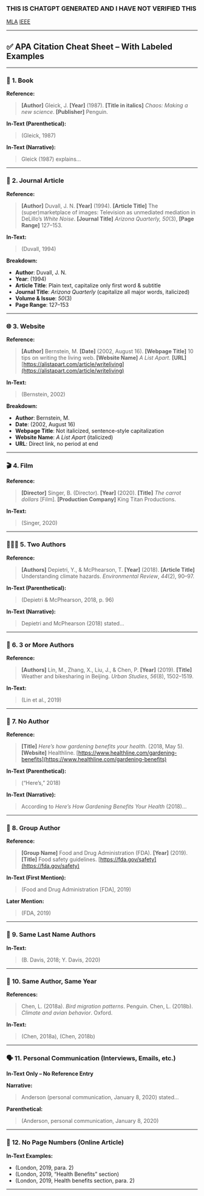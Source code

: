 ### THIS IS CHATGPT GENERATED AND I HAVE NOT VERIFIED THIS

[MLA](https://github.com/Maaz-319/temp/blob/main/MLA.md)
[IEEE](https://github.com/Maaz-319/temp/blob/main/IEEE.md)

---

## ✅ APA Citation Cheat Sheet – With Labeled Examples

---

### 📘 **1. Book**

**Reference:**

> **\[Author]** Gleick, J. **\[Year]** (1987). **\[Title in italics]** *Chaos: Making a new science*. **\[Publisher]** Penguin.

**In-Text (Parenthetical):**

> (Gleick, 1987)

**In-Text (Narrative):**

> Gleick (1987) explains...

---

### 📃 **2. Journal Article**

**Reference:**

> **\[Author]** Duvall, J. N. **\[Year]** (1994). **\[Article Title]** The (super)marketplace of images: Television as unmediated mediation in DeLillo’s *White Noise*. **\[Journal Title]** *Arizona Quarterly, 50*(3), **\[Page Range]** 127–153.

**In-Text:**

> (Duvall, 1994)

**Breakdown:**

* **Author**: Duvall, J. N.
* **Year**: (1994)
* **Article Title**: Plain text, capitalize only first word & subtitle
* **Journal Title**: *Arizona Quarterly* (capitalize all major words, italicized)
* **Volume & Issue**: *50*(3)
* **Page Range**: 127–153

---

### 🌐 **3. Website**

**Reference:**

> **\[Author]** Bernstein, M. **\[Date]** (2002, August 16). **\[Webpage Title]** 10 tips on writing the living web. **\[Website Name]** *A List Apart*. **\[URL]** [https://alistapart.com/article/writeliving](https://alistapart.com/article/writeliving)

**In-Text:**

> (Bernstein, 2002)

**Breakdown:**

* **Author**: Bernstein, M.
* **Date**: (2002, August 16)
* **Webpage Title**: Not italicized, sentence-style capitalization
* **Website Name**: *A List Apart* (italicized)
* **URL**: Direct link, no period at end

---

### 🎬 **4. Film**

**Reference:**

> **\[Director]** Singer, B. (Director). **\[Year]** (2020). **\[Title]** *The carrot dollars* \[Film]. **\[Production Company]** King Titan Productions.

**In-Text:**

> (Singer, 2020)

---

### 🧑‍🤝‍🧑 **5. Two Authors**

**Reference:**

> **\[Authors]** Depietri, Y., & McPhearson, T. **\[Year]** (2018). **\[Article Title]** Understanding climate hazards. *Environmental Review*, *44*(2), 90–97.

**In-Text (Parenthetical):**

> (Depietri & McPhearson, 2018, p. 96)

**In-Text (Narrative):**

> Depietri and McPhearson (2018) stated...

---

### 👥 **6. 3 or More Authors**

**Reference:**

> **\[Authors]** Lin, M., Zhang, X., Liu, J., & Chen, P. **\[Year]** (2019). **\[Title]** Weather and bikesharing in Beijing. *Urban Studies*, *56*(8), 1502–1519.

**In-Text:**

> (Lin et al., 2019)

---

### 🧾 **7. No Author**

**Reference:**

> **\[Title]** *Here’s how gardening benefits your health*. (2018, May 5). **\[Website]** Healthline. [https://www.healthline.com/gardening-benefits](https://www.healthline.com/gardening-benefits)

**In-Text (Parenthetical):**

> (“Here’s,” 2018)

**In-Text (Narrative):**

> According to *Here’s How Gardening Benefits Your Health* (2018)...

---

### 🏢 **8. Group Author**

**Reference:**

> **\[Group Name]** Food and Drug Administration (FDA). **\[Year]** (2019). **\[Title]** Food safety guidelines. [https://fda.gov/safety](https://fda.gov/safety)

**In-Text (First Mention):**

> (Food and Drug Administration \[FDA], 2019)

**Later Mention:**

> (FDA, 2019)

---

### 🧍 **9. Same Last Name Authors**

**In-Text:**

> (B. Davis, 2018; Y. Davis, 2020)

---

### 📅 **10. Same Author, Same Year**

**References:**

> Chen, L. (2018a). *Bird migration patterns*. Penguin.
> Chen, L. (2018b). *Climate and avian behavior*. Oxford.

**In-Text:**

> (Chen, 2018a), (Chen, 2018b)

---

### 🗣️ **11. Personal Communication (Interviews, Emails, etc.)**

**In-Text Only – No Reference Entry**

**Narrative:**

> Anderson (personal communication, January 8, 2020) stated...

**Parenthetical:**

> (Anderson, personal communication, January 8, 2020)

---

### 🔢 **12. No Page Numbers (Online Article)**

**In-Text Examples:**

* (London, 2019, para. 2)
* (London, 2019, “Health Benefits” section)
* (London, 2019, Health benefits section, para. 2)

---